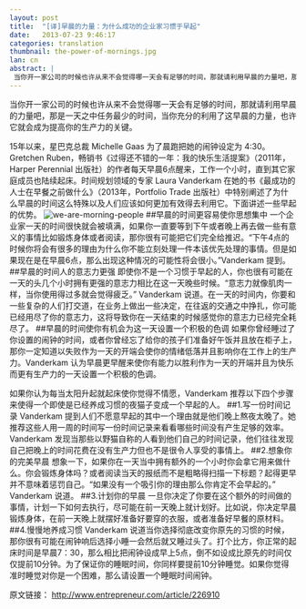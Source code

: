 ```yaml
---
layout: post
title:  "[译]早晨的力量：为什么成功的企业家习惯于早起"
date:   2013-07-23 9:46:17
categories: translation
thumbnail: the-power-of-mornings.jpg
lan: cn
abstract: |
 当你开一家公司的时候也许从来不会觉得哪一天会有足够的时间，那就请利用早晨的力量吧，那是一天之中任务最少的时间，当你充分的利用了这早晨的力量，也许它就会成为提高你的生产力的关键。李开复：所以与其熬夜，不如早起！
---
```


   当你开一家公司的时候也许从来不会觉得哪一天会有足够的时间，那就请利用早晨的力量吧，那是一天之中任务最少的时间，当你充分的利用了这早晨的力量，也许它就会成为提高你的生产力的关键。

   15年以来，星巴克总裁 Michelle Gaas 为了晨跑把她的闹钟设定为 4:30。Gretchen Ruben，畅销书《过得还不错的一年：我的快乐生活提案》（2011年，Harper Perennial 出版社）的作者每天早晨6点醒来，工作一个小时，直到其它家庭成员也陆续起床。时间规划领域的专家 Laura Vanderkam 在她的书《最成功的人士在早餐之前做什么》（2013年，Portfolio Trade 出版社）中特别阐述了为什么早晨的时间这么特殊以及人们应该如何更加有效得去利用它。下面讲述一些早起的优势。
![we-are-morning-people](http://carpenter.qiniudn.com/we-are-morning-people.jpg "we-are-morning-people")
##早晨的时间更容易使你思想集中
   一个企业家一天的时间很快就会被填满，如果你一直要等到下午或者晚上再去做一些有意义的事情比如锻炼身体或者阅读，那你很有可能把它们完全给推迟。“下午4点的时候你将会有很多的理由为什么你不能立刻处理一件本该优先处理的事情。但是如果现在是在早晨6点，那么出现这种情况的可能性将会很小。”Vanderkam 提到。
##早晨的时间人的意志力更强
   即使你不是一个习惯于早起的人，你也很有可能在一天的头几个小时拥有更强的意志力相比在这一天晚些时候。“意志力就像肌肉一样，当你使用得过多就会觉得疲乏。” Vanderkam 说道。在一天的时间内，你要和一些复杂的人们打交道，在业务上做出一些决定，在往返的交通之中挣扎，你可能已经用尽了你的意志力，这将导致你在一天结束的时候感觉你的意志力已经完全耗尽了。
##早晨的时间使你有机会为这一天设置一个积极的色调
   如果你曾经睡过了你设置的闹钟的时间，或者你曾经忘了给你的孩子们准备好午饭并且放在柜子上，那你一定知道以失败作为一天的开端会使你的情绪低落并且影响你在工作上的生产力。Vanderkam 认为早晨更早醒来使你有能力以胜利作为一天的开端并且为快乐而更有生产力的一天设置一个积极的色调。

   如果你认为每当太阳升起就起床使你觉得不情愿，Vanderkam 推荐以下四个步骤来使得一个即使是已经养成习惯的夜猫子变成一个早起的人。
##1.写一份时间记录
   Vanderkam 提到人们不愿意早起的其中一个理由就是他们晚上熬夜太晚了。她推荐这些人用一周的时间写一份时间记录来看看哪些时间没有产生足够的效率。Vanderkam 发现当那些以野猫自称的人看到他们自己的时间记录，他们往往发现自己把晚上的时间花费在没有生产力但也不是很令人享受的事情上。
##2.想象你的完美早晨
   想象一下，如果你在一天当中拥有额外的一个小时你会拿它用来做什么。你会锻炼身体吗？或者阅读当天的报纸而不是粗略得扫描一下标题？起得更早并不意味着惩罚自己。“如果没有一个吸引你的理由那么你肯定不会早起的。” Vanderkam 说道。
##3.计划你的早晨
   一旦你决定了你要在这个额外的时间做的事情，计划一下如何去执行，尽可能在前一天晚上就计划好。比如说，你决定早晨锻炼身体，在前一天晚上就摆好准备好要穿的衣服，或者准备好早餐的原材料。
##4.慢慢地养成习惯
   Vanderkam 说道当你选择彻底改变你原先的习惯的时候，那你很有可能在闹钟响后选择小睡一会然后就又睡过头了。打个比方，你正常的起床时间是早晨7：30，那么相比把闹钟设成早上5点，倒不如设成比原先的时间仅仅提前10分钟。为了保证你的睡眠时间，你同样要提前10分钟睡觉。如果你觉得准时睡觉对你是一个困难，那么请设置一个睡眠时间闹钟。

原文链接： <http://www.entrepreneur.com/article/226910>
